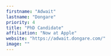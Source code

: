 ```yaml
---
firstname: "Adwait"
lastname: "Dongare"
priority: 4 
title: "PhD Candidate"
affiliation: "Now at Apple"
website: "https://adwait.dongare.com/"
image: ""
---
```

